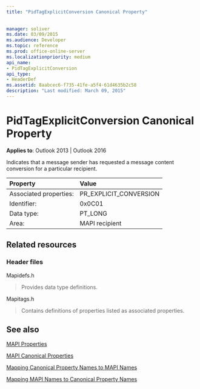 ```yaml
---
title: "PidTagExplicitConversion Canonical Property"
 
 
manager: soliver
ms.date: 03/09/2015
ms.audience: Developer
ms.topic: reference
ms.prod: office-online-server
ms.localizationpriority: medium
api_name:
- PidTagExplicitConversion
api_type:
- HeaderDef
ms.assetid: 8aabcec6-f735-41fe-a5f4-61d4635b2c58
description: "Last modified: March 09, 2015"
---
```


# PidTagExplicitConversion Canonical Property

  
  
**Applies to**: Outlook 2013 | Outlook 2016 
  
Indicates that a message sender has requested a message content conversion for a particular recipient.
  
|Property |Value |
|:-----|:-----|
|Associated properties:  <br/> |PR_EXPLICIT_CONVERSION  <br/> |
|Identifier:  <br/> |0x0C01  <br/> |
|Data type:  <br/> |PT_LONG  <br/> |
|Area:  <br/> |MAPI recipient  <br/> |
   
## Related resources

### Header files

Mapidefs.h
  
> Provides data type definitions.
    
Mapitags.h
  
> Contains definitions of properties listed as associated properties.
    
## See also



[MAPI Properties](mapi-properties.md)
  
[MAPI Canonical Properties](mapi-canonical-properties.md)
  
[Mapping Canonical Property Names to MAPI Names](mapping-canonical-property-names-to-mapi-names.md)
  
[Mapping MAPI Names to Canonical Property Names](mapping-mapi-names-to-canonical-property-names.md)

